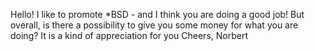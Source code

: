Hello!  I like to promote *BSD - and I think you are doing a good job!  But overall, is there a possibility to give you some money for what you are doing?  It is a kind of appreciation for you  Cheers, Norbert